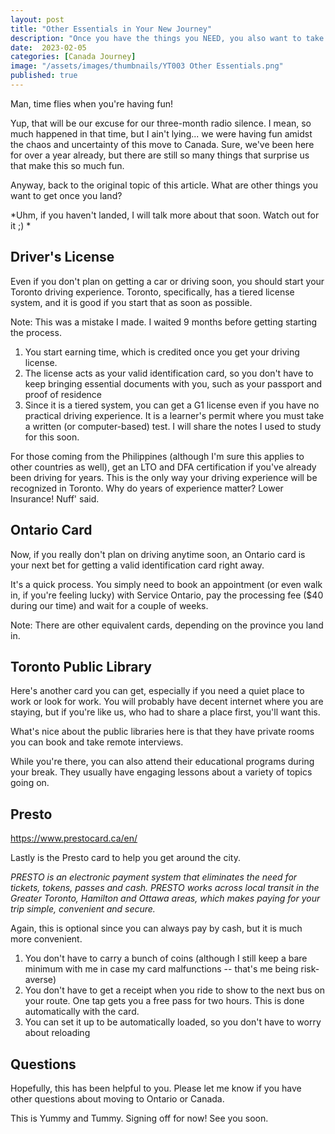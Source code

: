 ```yaml
---
layout: post
title: "Other Essentials in Your New Journey"
description: "Once you have the things you NEED, you also want to take care of these essentials to make your new journey more convenient."
date:  2023-02-05 
categories: [Canada Journey]
image: "/assets/images/thumbnails/YT003 Other Essentials.png"
published: true
---
```


Man, time flies when you're having fun! 

Yup, that will be our excuse for our three-month radio silence. I mean, so much happened in that time, but I ain't lying... we were having fun amidst the chaos and uncertainty of this move to Canada. Sure, we've been here for over a year already, but there are still so many things that surprise us that make this so much fun.

Anyway, back to the original topic of this article. What are other things you want to get once you land?

*Uhm, if you haven't landed, I will talk more about that soon. Watch out for it ;) *

## Driver's License

Even if you don't plan on getting a car or driving soon, you should start your Toronto driving experience. Toronto, specifically, has a tiered license system, and it is good if you start that as soon as possible.

Note: This was a mistake I made. I waited 9 months before getting starting the process.

1. You start earning time, which is credited once you get your driving license.
2. The license acts as your valid identification card, so you don't have to keep bringing essential documents with you, such as your passport and proof of residence
3. Since it is a tiered system, you can get a G1 license even if you have no practical driving experience. It is a learner's permit where you must take a written (or computer-based) test. I will share the notes I used to study for this soon.

For those coming from the Philippines (although I'm sure this applies to other countries as well), get an LTO and DFA certification if you've already been driving for years. This is the only way your driving experience will be recognized in Toronto. Why do years of experience matter? Lower Insurance! Nuff' said. 

## Ontario Card

Now, if you really don't plan on driving anytime soon, an Ontario card is your next bet for getting a valid identification card right away. 

It's a quick process. You simply need to book an appointment (or even walk in, if you're feeling lucky) with Service Ontario, pay the processing fee ($40 during our time) and wait for a couple of weeks.

Note: There are other equivalent cards, depending on the province you land in.

## Toronto Public Library

Here's another card you can get, especially if you need a quiet place to work or look for work. You will probably have decent internet where you are staying, but if you're like us, who had to share a place first, you'll want this.

What's nice about the public libraries here is that they have private rooms you can book and take remote interviews. 

While you're there, you can also attend their educational programs during your break. They usually have engaging lessons about a variety of topics going on. 

## Presto                   

https://www.prestocard.ca/en/

Lastly is the Presto card to help you get around the city. 

*PRESTO is an electronic payment system that eliminates the need for tickets, tokens, passes and cash. PRESTO works across local transit in the Greater Toronto, Hamilton and Ottawa areas, which makes paying for your trip simple, convenient and secure.*

Again, this is optional since you can always pay by cash, but it is much more convenient. 

1. You don't have to carry a bunch of coins (although I still keep a bare minimum with me in case my card malfunctions -- that's me being risk-averse)
2. You don't have to get a receipt when you ride to show to the next bus on your route. One tap gets you a free pass for two hours. This is done automatically with the card.
3. You can set it up to be automatically loaded, so you don't have to worry about reloading

## Questions

Hopefully, this has been helpful to you. Please let me know if you have other questions about moving to Ontario or Canada. 

This is Yummy and Tummy. Signing off for now! See you soon.